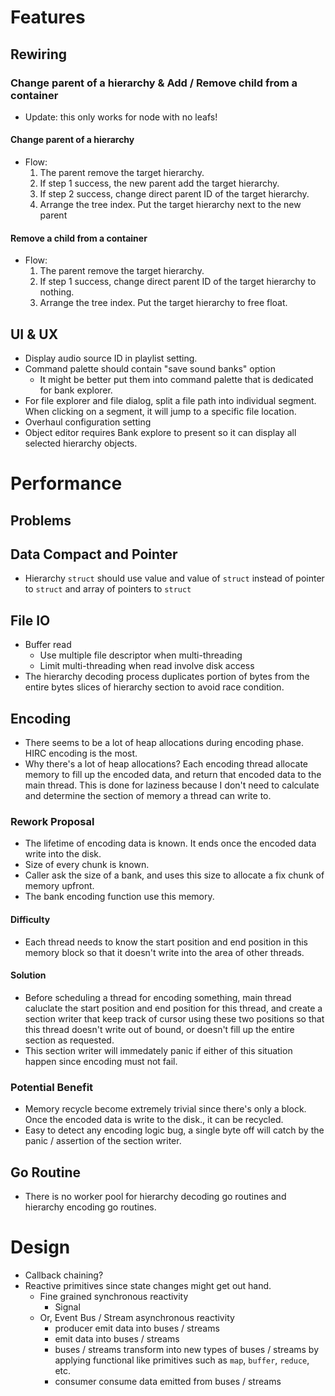 # Features

## Rewiring

### Change parent of a hierarchy & Add / Remove child from a container

- Update: this only works for node with no leafs!

#### Change parent of a hierarchy

- Flow:
    1. The parent remove the target hierarchy.
    2. If step 1 success, the new parent add the target hierarchy.
    3. If step 2 success, change direct parent ID of the target hierarchy.
    4. Arrange the tree index. Put the target hierarchy next to the new parent

#### Remove a child from a container

- Flow:
    1. The parent remove the target hierarchy.
    2. If step 1 success, change direct parent ID of the target hierarchy to 
    nothing.
    3. Arrange the tree index. Put the target hierarchy to free float.

## UI & UX 

- Display audio source ID in playlist setting.
- Command palette should contain "save sound banks" option
    - It might be better put them into command palette that is dedicated for 
    bank explorer.
- For file explorer and file dialog, split a file path into individual segment.
When clicking on a segment, it will jump to a specific file location.
- Overhaul configuration setting
- Object editor requires Bank explore to present so it can display all selected 
hierarchy objects.

# Performance

## Problems

## Data Compact and Pointer

- Hierarchy `struct` should use value and value of `struct` instead of 
pointer to `struct` and array of pointers to `struct`

## File IO

- Buffer read
    - Use multiple file descriptor when multi-threading
    - Limit multi-threading when read involve disk access
- The hierarchy decoding process duplicates portion of bytes from the entire 
bytes slices of hierarchy section to avoid race condition. 

## Encoding

- There seems to be a lot of heap allocations during encoding phase. HIRC encoding 
is the most.
- Why there's a lot of heap allocations? Each encoding thread allocate memory 
to fill up the encoded data, and return that encoded data to the main thread.
This is done for laziness because I don't need to calculate and determine 
the section of memory a thread can write to.

### Rework Proposal

- The lifetime of encoding data is known. It ends once the encoded data write 
into the disk.
- Size of every chunk is known.
- Caller ask the size of a bank, and uses this size to allocate a fix chunk of 
memory upfront.
- The bank encoding function use this memory.

#### Difficulty

- Each thread needs to know the start position and end position in this memory 
block so that it doesn't write into the area of other threads.

#### Solution

- Before scheduling a thread for encoding something, main thread caluclate the 
start position and end position for this thread, and create a section writer that 
keep track of cursor using these two positions so that this thread doesn't write 
out of bound, or doesn't fill up the entire section as requested.
- This section writer will immedately panic if either of this situation happen 
since encoding must not fail.

### Potential Benefit

- Memory recycle become extremely trivial since there's only a block. Once the 
encoded data is write to the disk., it can be recycled.
- Easy to detect any encoding logic bug, a single byte off will catch by the 
panic / assertion of the section writer.

## Go Routine

- There is no worker pool for hierarchy decoding go routines and hierarchy 
encoding go routines.

# Design

- Callback chaining?
- Reactive primitives since state changes might get out hand. 
    - Fine grained synchronous reactivity
        - Signal
    - Or, Event Bus / Stream asynchronous reactivity
        - producer emit data into buses / streams
        - emit data into buses / streams
        - buses / streams transform into new types of buses / streams by applying 
        functional like primitives such as `map`, `buffer`, `reduce`, etc.
        - consumer consume data emitted from buses / streams

